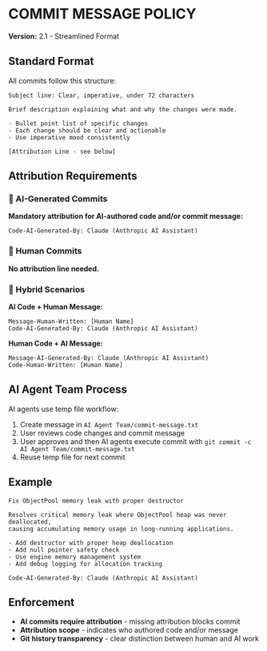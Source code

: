 # COMMIT MESSAGE POLICY
**Version:** 2.1 - Streamlined Format

## Standard Format
All commits follow this structure:

```
Subject line: Clear, imperative, under 72 characters

Brief description explaining what and why the changes were made.

- Bullet point list of specific changes
- Each change should be clear and actionable  
- Use imperative mood consistently

[Attribution Line - see below]
```

## Attribution Requirements

### 🤖 AI-Generated Commits
**Mandatory attribution for AI-authored code and/or commit message:**
```
Code-AI-Generated-By: Claude (Anthropic AI Assistant)
```

### 👤 Human Commits  
**No attribution line needed.**

### 🤝 Hybrid Scenarios
**AI Code + Human Message:**
```
Message-Human-Written: [Human Name]
Code-AI-Generated-By: Claude (Anthropic AI Assistant)
```

**Human Code + AI Message:**
```
Message-AI-Generated-By: Claude (Anthropic AI Assistant)
Code-Human-Written: [Human Name]
```

## AI Agent Team Process
AI agents use temp file workflow:

1. Create message in `AI Agent Team/commit-message.txt`
2. User reviews code changes and commit message
3. User approves and then AI agents execute commit with `git commit -c AI Agent Team/commit-message.txt`
4. Reuse temp file for next commit

## Example
```
Fix ObjectPool memory leak with proper destructor

Resolves critical memory leak where ObjectPool heap was never deallocated,
causing accumulating memory usage in long-running applications.

- Add destructor with proper heap deallocation
- Add null pointer safety check  
- Use engine memory management system
- Add debug logging for allocation tracking

Code-AI-Generated-By: Claude (Anthropic AI Assistant)
```

## Enforcement
- **AI commits require attribution** - missing attribution blocks commit
- **Attribution scope** - indicates who authored code and/or message
- **Git history transparency** - clear distinction between human and AI work
